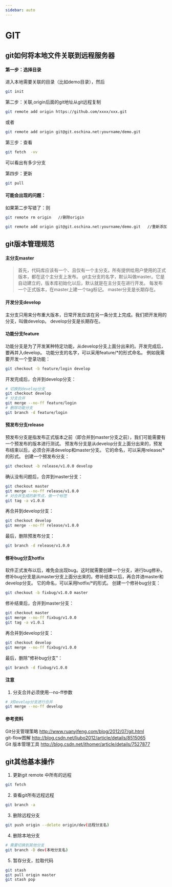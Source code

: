 ```yaml
---
sidebar: auto
---
```

# GIT
## git如何将本地文件关联到远程服务器
#### 第一步：选择目录
进入本地需要关联的目录（比如demo目录），然后

```Bash
git init
```
第二步：关联,origin后面的git地址从git远程复制
``` Bash
git remote add origin https://github.com/xxxx/xxx.git
```
或者
``` Bash
git remote add origin git@git.oschina.net:yourname/demo.git
```
第三步：查看
``` Bash
git fetch  -vv
```
可以看出有多少分支

第四步：更新
``` Bash
git pull
```
#### 可能会出现的问题：
如果第二步写错了：则
``` Bash
git remote rm origin   //删除origin
```
``` Bash
git remote add origin git@git.oschina.net:yourname/demo.git   //重新添加origin
```

## git版本管理规范
#### 主分支master
> 首先，代码库应该有一个、且仅有一个主分支。所有提供给用户使用的正式版本，都在这个主分支上发布。
git主分支的名字，默认叫做master。它是自动建立的，版本库初始化以后，默认就是在主分支在进行开发。
每发布一个正式版本，在master上建一个tag标记。
master分支是长期存在。

#### 开发分支develop
主分支只用来分布重大版本，日常开发应该在另一条分支上完成。我们把开发用的分支，叫做develop。
develop分支是长期存在。

#### 功能分支feature
功能分支是为了开发某种特定功能，从develop分支上面分出来的。开发完成后，要再并入develop。
功能分支的名字，可以采用feature/*的形式命名。
例如我需要开发一个登录功能：
``` Bash
git checkout -b feature/login develop
```
开发完成后，合并到develop分支：
``` Bash
# 切换到develop分支
git checkout develop
# 分支合并
git merge --no-ff feature/login
# 删除功能分支
git branch -d feature/login
```
#### 预发布分支release
预发布分支是指发布正式版本之前（即合并到master分支之前），我们可能需要有一个预发布的版本进行测试。
预发布分支是从develop分支上面分出来的，预发布结束以后，必须合并进develop和master分支。
它的命名，可以采用release/*的形式。
创建一个预发布分支：
``` Bash
git checkout -b release/v1.0.0 develop
```
确认没有问题后，合并到master分支：
``` Bash
git checkout master
git merge --no-ff release/v1.0.0
# 对合并生成的新节点，做一个标签
git tag -a v1.0.0
```
再合并到develop分支：
``` Bash
git checkout develop
git merge --no-ff release/v1.0.0
```
最后，删除预发布分支：
``` Bash
git branch -d release/v1.0.0
```

#### 修补bug分支hotfix
软件正式发布以后，难免会出现bug。这时就需要创建一个分支，进行bug修补。
修补bug分支是从master分支上面分出来的。修补结束以后，再合并进master和develop分支。
它的命名，可以采用hotfix/*的形式。
创建一个修补bug分支：
```Bash
git checkout -b fixbug/v1.0.0 master
```
修补结束后，合并到master分支：
```Bash
git checkout master
git merge --no-ff fixbug/v1.0.0
git tag -a v1.0.1
```
再合并到develop分支：
```Bash
git checkout develop
git merge --no-ff fixbug/v1.0.0
```
最后，删除"修补bug分支"：
```Bash
git branch -d fixbug/v1.0.0
```
#### 注意
1. 分支合并必须使用--no-ff参数
```Bash
# 对Develop分支进行合并
git merge --no-ff develop
```

#### 参考资料
Git分支管理策略 <http://www.ruanyifeng.com/blog/2012/07/git.html> <br>
git-flow图解 <http://blog.csdn.net/liubo2012/article/details/8515065> <br>
Git 版本管理工具 <http://blog.csdn.net/ithomer/article/details/7527877>

## git其他基本操作
1. 更新git remote 中所有的远程
```Bash
git fetch
```
2. 查看git所有远程远程
```Bash
git branch -a
```
3. 删除远程分支
```Bash
git push origin --delete origin/dev(远程分支名)
```
4. 删除本地分支
```Bash
# 需要切换到其他分支
git branch -D dev(本地分支名)
```
5. 暂存分支，拉取代码
```Bash
git stash 
git pull origin master 
git stash pop
```
